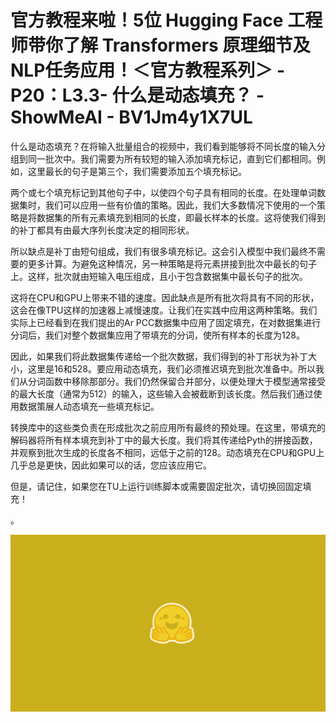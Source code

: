 # 官方教程来啦！5位 Hugging Face 工程师带你了解 Transformers 原理细节及NLP任务应用！＜官方教程系列＞ - P20：L3.3- 什么是动态填充？ - ShowMeAI - BV1Jm4y1X7UL

什么是动态填充？在将输入批量组合的视频中，我们看到能够将不同长度的输入分组到同一批次中。我们需要为所有较短的输入添加填充标记，直到它们都相同。例如，这里最长的句子是第三个，我们需要添加五个填充标记。

两个或七个填充标记到其他句子中，以使四个句子具有相同的长度。在处理单词数据集时，我们可以应用一些有价值的策略。因此，我们大多数情况下使用的一个策略是将数据集的所有元素填充到相同的长度，即最长样本的长度。这将使我们得到的补丁都具有由最大序列长度决定的相同形状。

所以缺点是补丁由短句组成，我们有很多填充标记。这会引入模型中我们最终不需要的更多计算。为避免这种情况，另一种策略是将元素拼接到批次中最长的句子上。这样，批次就由短输入电压组成，且小于包含数据集中最长句子的批次。

这将在CPU和GPU上带来不错的速度。因此缺点是所有批次将具有不同的形状，这会在像TPU这样的加速器上减慢速度。让我们在实践中应用这两种策略。我们实际上已经看到在我们提出的Ar PCC数据集中应用了固定填充，在对数据集进行分词后，我们对整个数据集应用了带填充的分词，使所有样本的长度为128。

因此，如果我们将此数据集传递给一个批次数据，我们得到的补丁形状为补丁大小，这里是16和528。要应用动态填充，我们必须推迟填充到批次准备中。所以我们从分词函数中移除那部分。我们仍然保留合并部分，以便处理大于模型通常接受的最大长度（通常为512）的输入，这些输入会被截断到该长度。然后我们通过使用数据策展人动态填充一些填充标记。

转换库中的这些类负责在形成批次之前应用所有最终的预处理。在这里，带填充的解码器将所有样本填充到补丁中的最大长度。我们将其传递给Pyth的拼接函数，并观察到批次生成的长度各不相同，远低于之前的128。动态填充在CPU和GPU上几乎总是更快，因此如果可以的话，您应该应用它。

但是，请记住，如果您在TU上运行训练脚本或需要固定批次，请切换回固定填充！[](img/36eaaa3469c7215a06d948547906cbae_1.png)

。

![](img/36eaaa3469c7215a06d948547906cbae_3.png)

